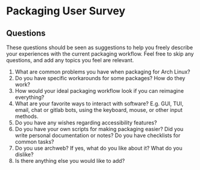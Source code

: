 # Packaging User Survey

<!--
## Purpuse of the questions

The aim of this user survey is to identify issues within the current system,
categorize different packager usages and their interactions, and uncover edge
cases and challenges with specific package stacks.

We seek to gather insights that will help craft user stories, particularly
focusing on documenting and understanding what current problems packagers are
facing and how these could be prioritized.

Additionally, we want to understand the difficulties users are facing today and
explore their vision of an ideal system, free from existing constraints and
legacy influences. This is particularily useful to envision an long term goal
and apply an iterative approach, proposing individual RFC's moving step by step
towards this goal, while building upon an appropriate foundation.
-->

## Questions

These questions should be seen as suggestions to help you freely describe your
experiences with the current packaging workflow.
Feel free to skip any questions, and add any topics you feel are relevant.

1. What are common problems you have when packaging for Arch Linux?
1. Do you have specific workarounds for some packages? How do they work?
1. How would your ideal packaging workflow look if you can reimagine everything?
1. What are your favorite ways to interact with software? E.g. GUI, TUI, email, chat or gitlab bots, using the keyboard, mouse, or other input methods.
1. Do you have any wishes regarding accessibility features?
1. Do you have your own scripts for making packaging easier? Did you write personal documentation or notes? Do you have checklists for common tasks?
1. Do you use archweb? If yes, what do you like about it? What do you dislike?
1. Is there anything else you would like to add?
